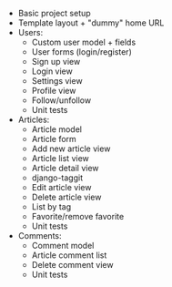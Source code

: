 * Basic project setup
* Template layout + "dummy" home URL
* Users:
  * Custom user model + fields
  * User forms (login/register)
  * Sign up view
  * Login view
  * Settings view
  * Profile view
  * Follow/unfollow
  * Unit tests
* Articles:
  * Article model
  * Article form
  * Add new article view
  * Article list view
  * Article detail view
  * django-taggit
  * Edit article view
  * Delete article view
  * List by tag
  * Favorite/remove favorite
  * Unit tests
* Comments:
  * Comment model
  * Article comment list
  * Delete comment view
  * Unit tests
